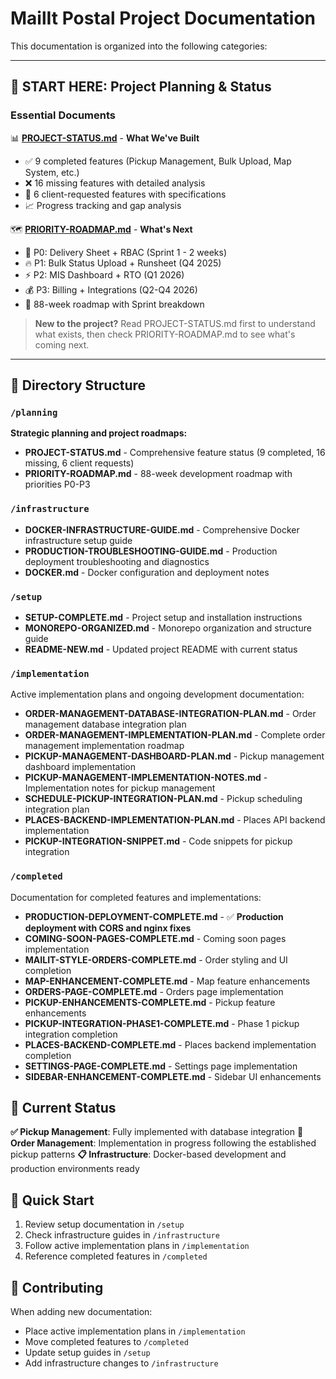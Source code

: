 # MailIt Postal Project Documentation

This documentation is organized into the following categories:

---

## 🎯 **START HERE: Project Planning & Status**

### **Essential Documents**

📊 **[PROJECT-STATUS.md](./planning/PROJECT-STATUS.md)** - **What We've Built**
- ✅ 9 completed features (Pickup Management, Bulk Upload, Map System, etc.)
- ❌ 16 missing features with detailed analysis
- 🎯 6 client-requested features with specifications
- 📈 Progress tracking and gap analysis

🗺️ **[PRIORITY-ROADMAP.md](./planning/PRIORITY-ROADMAP.md)** - **What's Next**
- 🚨 P0: Delivery Sheet + RBAC (Sprint 1 - 2 weeks)
- 🔥 P1: Bulk Status Upload + Runsheet (Q4 2025)
- ⚡ P2: MIS Dashboard + RTO (Q1 2026)
- 💰 P3: Billing + Integrations (Q2-Q4 2026)
- 📅 88-week roadmap with Sprint breakdown

> **New to the project?** Read PROJECT-STATUS.md first to understand what exists, then check PRIORITY-ROADMAP.md to see what's coming next.

---

## 📁 Directory Structure

### `/planning`
**Strategic planning and project roadmaps:**
- **PROJECT-STATUS.md** - Comprehensive feature status (9 completed, 16 missing, 6 client requests)
- **PRIORITY-ROADMAP.md** - 88-week development roadmap with priorities P0-P3

### `/infrastructure`
- **DOCKER-INFRASTRUCTURE-GUIDE.md** - Comprehensive Docker infrastructure setup guide
- **PRODUCTION-TROUBLESHOOTING-GUIDE.md** - Production deployment troubleshooting and diagnostics
- **DOCKER.md** - Docker configuration and deployment notes

### `/setup`
- **SETUP-COMPLETE.md** - Project setup and installation instructions
- **MONOREPO-ORGANIZED.md** - Monorepo organization and structure guide
- **README-NEW.md** - Updated project README with current status

### `/implementation`
Active implementation plans and ongoing development documentation:
- **ORDER-MANAGEMENT-DATABASE-INTEGRATION-PLAN.md** - Order management database integration plan
- **ORDER-MANAGEMENT-IMPLEMENTATION-PLAN.md** - Complete order management implementation roadmap
- **PICKUP-MANAGEMENT-DASHBOARD-PLAN.md** - Pickup management dashboard implementation
- **PICKUP-MANAGEMENT-IMPLEMENTATION-NOTES.md** - Implementation notes for pickup management
- **SCHEDULE-PICKUP-INTEGRATION-PLAN.md** - Pickup scheduling integration plan
- **PLACES-BACKEND-IMPLEMENTATION-PLAN.md** - Places API backend implementation
- **PICKUP-INTEGRATION-SNIPPET.md** - Code snippets for pickup integration

### `/completed`
Documentation for completed features and implementations:
- **PRODUCTION-DEPLOYMENT-COMPLETE.md** - ✅ **Production deployment with CORS and nginx fixes**
- **COMING-SOON-PAGES-COMPLETE.md** - Coming soon pages implementation
- **MAILIT-STYLE-ORDERS-COMPLETE.md** - Order styling and UI completion
- **MAP-ENHANCEMENT-COMPLETE.md** - Map feature enhancements
- **ORDERS-PAGE-COMPLETE.md** - Orders page implementation
- **PICKUP-ENHANCEMENTS-COMPLETE.md** - Pickup feature enhancements
- **PICKUP-INTEGRATION-PHASE1-COMPLETE.md** - Phase 1 pickup integration completion
- **PLACES-BACKEND-COMPLETE.md** - Places backend implementation completion
- **SETTINGS-PAGE-COMPLETE.md** - Settings page implementation
- **SIDEBAR-ENHANCEMENT-COMPLETE.md** - Sidebar UI enhancements

## 🔄 Current Status

**✅ Pickup Management**: Fully implemented with database integration
**🔄 Order Management**: Implementation in progress following the established pickup patterns
**📋 Infrastructure**: Docker-based development and production environments ready

## 🚀 Quick Start

1. Review setup documentation in `/setup`
2. Check infrastructure guides in `/infrastructure` 
3. Follow active implementation plans in `/implementation`
4. Reference completed features in `/completed`

## 📝 Contributing

When adding new documentation:
- Place active implementation plans in `/implementation`
- Move completed features to `/completed` 
- Update setup guides in `/setup`
- Add infrastructure changes to `/infrastructure`